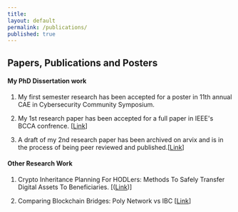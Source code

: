 ```yaml
---
title:
layout: default
permalink: /publications/
published: true
---
```


## Papers, Publications and Posters

#### My PhD Dissertation work

1. My first semester research has been accepted for a poster in 11th annual CAE in Cybersecurity Community Symposium.

2. My 1st research paper has been accepted for a full paper in IEEE's BCCA confrence. [[Link](https://ieeexplore.ieee.org/abstract/document/10844448)]

3. A draft of my 2nd research paper has been archived on arvix and is in the process of being peer reviewed and published.[[Link](https://arxiv.org/abs/2504.02128)]

#### Other Research Work

1. Crypto Inheritance Planning For HODLers: Methods To Safely Transfer Digital Assets To Beneficiaries.
[([Link](https://papers.ssrn.com/sol3/papers.cfm?abstract_id=4183803))]

2. Comparing Blockchain Bridges: Poly Network vs IBC
[[Link](https://papers.ssrn.com/sol3/papers.cfm?abstract_id=4196007)]

